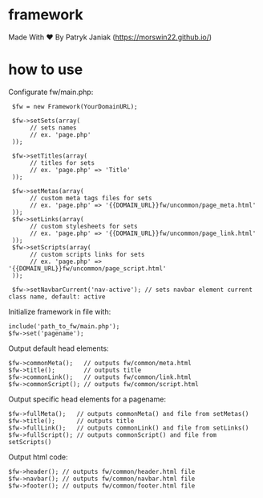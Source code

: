 # framework
Made With ♥ By Patryk Janiak (https://morswin22.github.io/)

# how to use
Configurate fw/main.php:

     $fw = new Framework(YourDomainURL);

     $fw->setSets(array(
          // sets names
          // ex. 'page.php'
     ));

     $fw->setTitles(array(
          // titles for sets
          // ex. 'page.php' => 'Title'
     ));

     $fw->setMetas(array(
          // custom meta tags files for sets
          // ex. 'page.php' => '{{DOMAIN_URL}}fw/uncommon/page_meta.html'
     ));
     $fw->setLinks(array(
          // custom stylesheets for sets
          // ex. 'page.php' => '{{DOMAIN_URL}}fw/uncommon/page_link.html'
     ));
     $fw->setScripts(array(
          // custom scripts links for sets
          // ex. 'page.php' => '{{DOMAIN_URL}}fw/uncommon/page_script.html'
     ));
     
     $fw->setNavbarCurrent('nav-active'); // sets navbar element current class name, default: active

Initialize framework in file with:

    include('path_to_fw/main.php'); 
    $fw->set('pagename');

Output default head elements: 
 
    $fw->commonMeta();   // outputs fw/common/meta.html
    $fw->title();        // outputs title
    $fw->commonLink();   // outputs fw/common/link.html
    $fw->commonScript(); // outputs fw/common/script.html

Output specific head elements for a pagename:
 
    $fw->fullMeta();   // outputs commonMeta() and file from setMetas()
    $fw->title();      // outputs title
    $fw->fullLink();   // outputs commonLink() and file from setLinks()
    $fw->fullScript(); // outputs commonScript() and file from setScripts()

Output html code:
 
    $fw->header(); // outputs fw/common/header.html file
    $fw->navbar(); // outputs fw/common/navbar.html file
    $fw->footer(); // outputs fw/common/footer.html file
